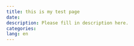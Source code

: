 ```yaml
---
title: this is my test page
date:
description: Please fill in description here.
categories:
lang: en
---
```

